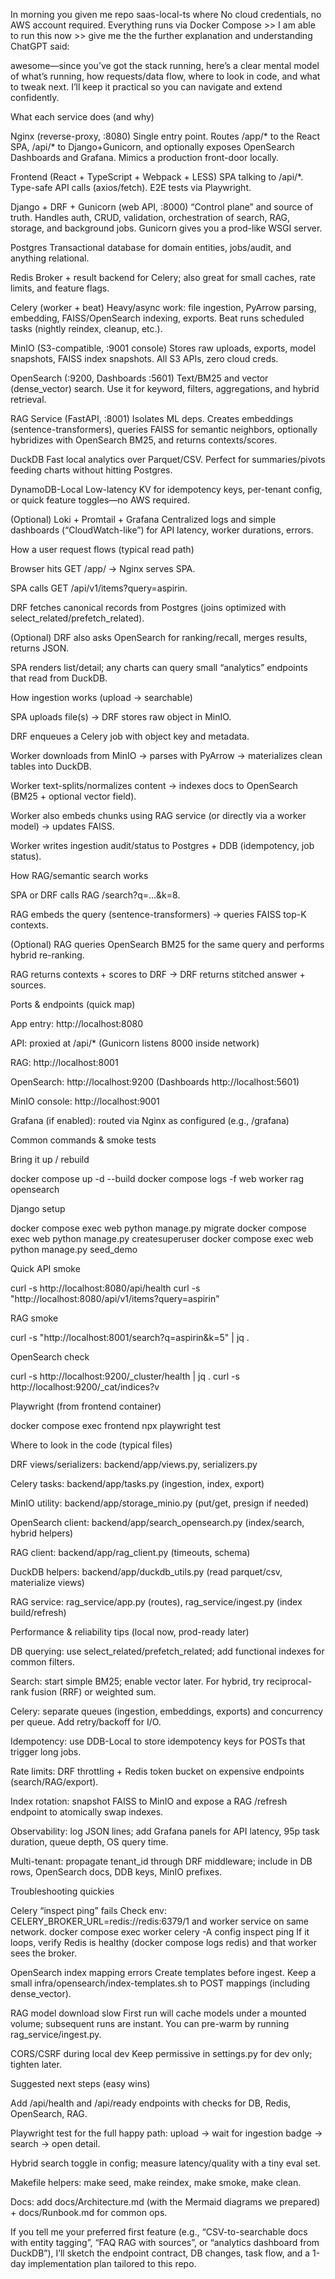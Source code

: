 In morning you given me repo saas-local-ts where No cloud credentials, no AWS account required. Everything runs via Docker Compose >> I am able to run this now >> give me the the further explanation and understanding
ChatGPT said:

awesome—since you’ve got the stack running, here’s a clear mental model of what’s running, how requests/data flow, where to look in code, and what to tweak next. I’ll keep it practical so you can navigate and extend confidently.

What each service does (and why)

Nginx (reverse-proxy, :8080)
Single entry point. Routes /app/* to the React SPA, /api/* to Django+Gunicorn, and optionally exposes OpenSearch Dashboards and Grafana. Mimics a production front-door locally.

Frontend (React + TypeScript + Webpack + LESS)
SPA talking to /api/*. Type-safe API calls (axios/fetch). E2E tests via Playwright.

Django + DRF + Gunicorn (web API, :8000)
“Control plane” and source of truth. Handles auth, CRUD, validation, orchestration of search, RAG, storage, and background jobs. Gunicorn gives you a prod-like WSGI server.

Postgres
Transactional database for domain entities, jobs/audit, and anything relational.

Redis
Broker + result backend for Celery; also great for small caches, rate limits, and feature flags.

Celery (worker + beat)
Heavy/async work: file ingestion, PyArrow parsing, embedding, FAISS/OpenSearch indexing, exports. Beat runs scheduled tasks (nightly reindex, cleanup, etc.).

MinIO (S3-compatible, :9001 console)
Stores raw uploads, exports, model snapshots, FAISS index snapshots. All S3 APIs, zero cloud creds.

OpenSearch (:9200, Dashboards :5601)
Text/BM25 and vector (dense_vector) search. Use it for keyword, filters, aggregations, and hybrid retrieval.

RAG Service (FastAPI, :8001)
Isolates ML deps. Creates embeddings (sentence-transformers), queries FAISS for semantic neighbors, optionally hybridizes with OpenSearch BM25, and returns contexts/scores.

DuckDB
Fast local analytics over Parquet/CSV. Perfect for summaries/pivots feeding charts without hitting Postgres.

DynamoDB-Local
Low-latency KV for idempotency keys, per-tenant config, or quick feature toggles—no AWS required.

(Optional) Loki + Promtail + Grafana
Centralized logs and simple dashboards (“CloudWatch-like”) for API latency, worker durations, errors.

How a user request flows (typical read path)

Browser hits GET /app/ → Nginx serves SPA.

SPA calls GET /api/v1/items?query=aspirin.

DRF fetches canonical records from Postgres (joins optimized with select_related/prefetch_related).

(Optional) DRF also asks OpenSearch for ranking/recall, merges results, returns JSON.

SPA renders list/detail; any charts can query small “analytics” endpoints that read from DuckDB.

How ingestion works (upload → searchable)

SPA uploads file(s) → DRF stores raw object in MinIO.

DRF enqueues a Celery job with object key and metadata.

Worker downloads from MinIO → parses with PyArrow → materializes clean tables into DuckDB.

Worker text-splits/normalizes content → indexes docs to OpenSearch (BM25 + optional vector field).

Worker also embeds chunks using RAG service (or directly via a worker model) → updates FAISS.

Worker writes ingestion audit/status to Postgres + DDB (idempotency, job status).

How RAG/semantic search works

SPA or DRF calls RAG /search?q=...&k=8.

RAG embeds the query (sentence-transformers) → queries FAISS top-K contexts.

(Optional) RAG queries OpenSearch BM25 for the same query and performs hybrid re-ranking.

RAG returns contexts + scores to DRF → DRF returns stitched answer + sources.

Ports & endpoints (quick map)

App entry: http://localhost:8080

API: proxied at /api/* (Gunicorn listens 8000 inside network)

RAG: http://localhost:8001

OpenSearch: http://localhost:9200 (Dashboards http://localhost:5601)

MinIO console: http://localhost:9001

Grafana (if enabled): routed via Nginx as configured (e.g., /grafana)

Common commands & smoke tests

Bring it up / rebuild

docker compose up -d --build
docker compose logs -f web worker rag opensearch


Django setup

docker compose exec web python manage.py migrate
docker compose exec web python manage.py createsuperuser
docker compose exec web python manage.py seed_demo


Quick API smoke

curl -s http://localhost:8080/api/health
curl -s "http://localhost:8080/api/v1/items?query=aspirin"


RAG smoke

curl -s "http://localhost:8001/search?q=aspirin&k=5" | jq .


OpenSearch check

curl -s http://localhost:9200/_cluster/health | jq .
curl -s http://localhost:9200/_cat/indices?v


Playwright (from frontend container)

docker compose exec frontend npx playwright test

Where to look in the code (typical files)

DRF views/serializers: backend/app/views.py, serializers.py

Celery tasks: backend/app/tasks.py (ingestion, index, export)

MinIO utility: backend/app/storage_minio.py (put/get, presign if needed)

OpenSearch client: backend/app/search_opensearch.py (index/search, hybrid helpers)

RAG client: backend/app/rag_client.py (timeouts, schema)

DuckDB helpers: backend/app/duckdb_utils.py (read parquet/csv, materialize views)

RAG service: rag_service/app.py (routes), rag_service/ingest.py (index build/refresh)

Performance & reliability tips (local now, prod-ready later)

DB querying: use select_related/prefetch_related; add functional indexes for common filters.

Search: start simple BM25; enable vector later. For hybrid, try reciprocal-rank fusion (RRF) or weighted sum.

Celery: separate queues (ingestion, embeddings, exports) and concurrency per queue. Add retry/backoff for I/O.

Idempotency: use DDB-Local to store idempotency keys for POSTs that trigger long jobs.

Rate limits: DRF throttling + Redis token bucket on expensive endpoints (search/RAG/export).

Index rotation: snapshot FAISS to MinIO and expose a RAG /refresh endpoint to atomically swap indexes.

Observability: log JSON lines; add Grafana panels for API latency, 95p task duration, queue depth, OS query time.

Multi-tenant: propagate tenant_id through DRF middleware; include in DB rows, OpenSearch docs, DDB keys, MinIO prefixes.

Troubleshooting quickies

Celery “inspect ping” fails
Check env: CELERY_BROKER_URL=redis://redis:6379/1 and worker service on same network.
docker compose exec worker celery -A config inspect ping
If it loops, verify Redis is healthy (docker compose logs redis) and that worker sees the broker.

OpenSearch index mapping errors
Create templates before ingest. Keep a small infra/opensearch/index-templates.sh to POST mappings (including dense_vector).

RAG model download slow
First run will cache models under a mounted volume; subsequent runs are instant. You can pre-warm by running rag_service/ingest.py.

CORS/CSRF during local dev
Keep permissive in settings.py for dev only; tighten later.

Suggested next steps (easy wins)

Add /api/health and /api/ready endpoints with checks for DB, Redis, OpenSearch, RAG.

Playwright test for the full happy path: upload → wait for ingestion badge → search → open detail.

Hybrid search toggle in config; measure latency/quality with a tiny eval set.

Makefile helpers: make seed, make reindex, make smoke, make clean.

Docs: add docs/Architecture.md (with the Mermaid diagrams we prepared) + docs/Runbook.md for common ops.

If you tell me your preferred first feature (e.g., “CSV-to-searchable docs with entity tagging”, “FAQ RAG with sources”, or “analytics dashboard from DuckDB”), I’ll sketch the endpoint contract, DB changes, task flow, and a 1-day implementation plan tailored to this repo.